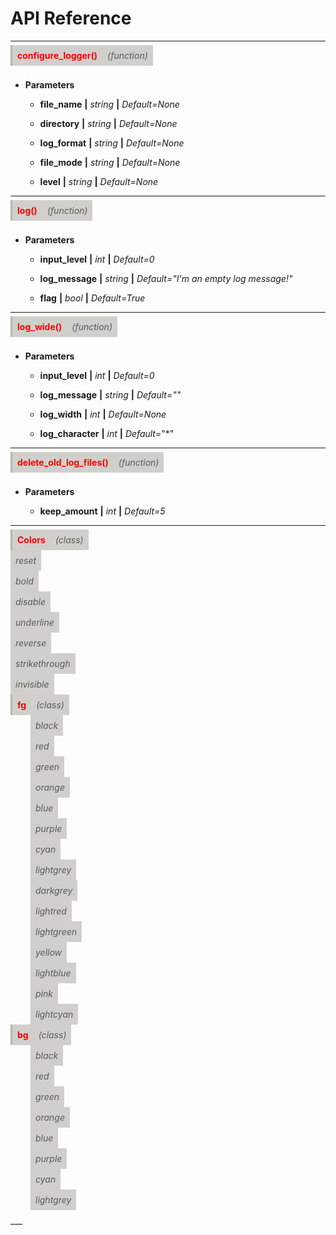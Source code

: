 # API Reference

___
<div id="heading">
    <span id="code-bold">configure_logger()</span><span id="code-italic">(function)</span>
</div>

- **Parameters**

    - **file_name** **|** *string* **|** *Default=None*

    - **directory** **|** *string* **|** *Default=None*
    
    - **log_format** **|** *string* **|** *Default=None*
    
    - **file_mode** **|** *string* **|** *Default=None*
    
    - **level** **|** *string* **|** *Default=None*
___
<div id="heading">
    <span id="code-bold">log()</span><span id="code-italic">(function)</span>
</div>

- **Parameters**

    - **input_level** **|** *int* **|** *Default=0*

    - **log_message** **|** *string* **|** *Default="I'm an empty log message!"*
    
    - **flag** **|** *bool* **|** *Default=True*
___
<div id="heading">
    <span id="code-bold">log_wide()</span><span id="code-italic">(function)</span>
</div>

- **Parameters**

    - **input_level** **|** *int* **|** *Default=0*

    - **log_message** **|** *string* **|** *Default=""*

    - **log_width** **|** *int* **|** *Default=None*
    
    - **log_character** **|** *int* **|** *Default=*"*"
___
<div id="heading">
    <span id="code-bold">delete_old_log_files()</span><span id="code-italic">(function)</span>
</div>

- **Parameters**

    - **keep_amount** **|** *int* **|** *Default=5*
___
<div id="heading">
    <span id="code-bold">Colors</span><span id="code-italic">(class)</span>
</div>

<div id="heading">
    <span id="code-italic">reset</span>
</div>
<div id="heading">
    <span id="code-italic">bold</span>
</div>
<div id="heading">
    <span id="code-italic">disable</span>
</div>
<div id="heading">
    <span id="code-italic">underline</span>
</div>
<div id="heading">
    <span id="code-italic">reverse</span>
</div>
<div id="heading">
    <span id="code-italic">strikethrough</span>
</div>
<div id="heading">
    <span id="code-italic">invisible</span>
</div>
<div id="heading">
    <span id="code-bold">fg</span><span id="code-italic">(class)</span>
</div>
<div id="heading-indent">
    <span id="code-italic">black</span>
</div>
<div id="heading-indent">
    <span id="code-italic">red</span>
</div>
<div id="heading-indent">
    <span id="code-italic">green</span>
</div>
<div id="heading-indent">
    <span id="code-italic">orange</span>
</div>
<div id="heading-indent">
    <span id="code-italic">blue</span>
</div>
<div id="heading-indent">
    <span id="code-italic">purple</span>
</div>
<div id="heading-indent">
    <span id="code-italic">cyan</span>
</div>
<div id="heading-indent">
    <span id="code-italic">lightgrey</span>
</div>
<div id="heading-indent">
    <span id="code-italic">darkgrey</span>
</div>
<div id="heading-indent">
    <span id="code-italic">lightred</span>
</div>
<div id="heading-indent">
    <span id="code-italic">lightgreen</span>
</div>
<div id="heading-indent">
    <span id="code-italic">yellow</span>
</div>
<div id="heading-indent">
    <span id="code-italic">lightblue</span>
</div>
<div id="heading-indent">
    <span id="code-italic">pink</span>
</div>
<div id="heading-indent">
    <span id="code-italic">lightcyan</span>
</div>

<div id="heading">
    <span id="code-bold">bg</span><span id="code-italic">(class)</span>
</div>
<div id="heading-indent">
    <span id="code-italic">black</span>
</div>
<div id="heading-indent">
    <span id="code-italic">red</span>
</div>
<div id="heading-indent">
    <span id="code-italic">green</span>
</div>
<div id="heading-indent">
    <span id="code-italic">orange</span>
</div>
<div id="heading-indent">
    <span id="code-italic">blue</span>
</div>
<div id="heading-indent">
    <span id="code-italic">purple</span>
</div>
<div id="heading-indent">
    <span id="code-italic">cyan</span>
</div>
<div id="heading-indent">
    <span id="code-italic">lightgrey</span>
</div>
___

<style>
    #code-bold{
        border-left-style: solid;
        font-weight: bold;
        border-color: rgb(184, 180, 174);
        background-color: rgb(209, 207, 203);
        color: red;
        padding: 0.5rem;
    }
    #code-italic{
        border-color: rgb(184, 180, 174);
        background-color: rgb(209, 207, 203);
        color: rgb(84, 91, 95);
        padding: 0.5rem;
        font-style: italic;
    }
    #heading{
        margin-bottom: 1rem;
        display: inline-block;
        width: 100%;
    }
    #heading-indent{
        margin-bottom: 1rem;
        margin-left: 2rem;
        display: inline-block;
        width: 100%;
    }
</style>